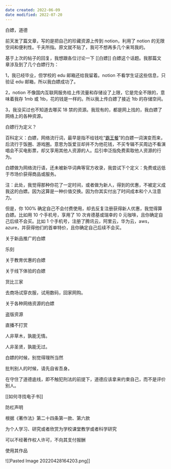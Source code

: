 ```yaml
---
date created: 2022-06-09
date modified: 2022-07-20
---
```


白嫖，道德

前天发了篇文章，写的是把自己的珍藏资源上传到 notion，利用了 notion 的无限空间和便利性。千夫所指。原文就不贴了，我可不想再多几个来骂我的。

基于上次的帖子的回复，我想跟各位讨论一下 [[白嫖]] 白嫖这个话题。我那篇文章涉及到了几个白嫖行为：

1，我已经毕业，但学校的 edu 邮箱还给我留着。notion 不看学生证这些信息，只验证 edu 邮箱，所以我白嫖成功了。

2，notion 不像国内互联网服务给上传流量和存储设了上限，它是完全不限的，意味着我存 1mb 或 1tb，花的钱是一样的。所以我上传白嫖了接近 1tb 的存储空间。

3，我没买过也不知道去哪买 18 禁的资源。我现有的，都是网上找的，我白嫖了网络上的各种资源。

白嫖行为定义？

百科定义：白嫖，网络流行词，最早是指不给钱吃“[霸王餐](https://baike.baidu.com/item/%E9%9C%B8%E7%8E%8B%E9%A4%90/2548636)”的白嫖一词演变而来，后流行于饭圈、游戏圈。意思为饭爱豆却并不为他花钱，不买专辑不买周边不看演唱会不买电影票，却又享用其他人资源的人。后引申泛指免费索取他人资源的行为。

白嫖做为网络流行语，还未被新华词典等官方收录，我尝试下个定义：免费或远低于市场价获得商品或服务。

注：此处，我觉得那种你花了一定时间，或者做为新人，得到的优惠，不被定义成我这的白嫖。因为这算是一种价值交换。因为你其实付出了时间成本和个人注意力。

但是，你 100% 确定自己不会付费使用，却去反复注册获得新人优惠，我觉得算白嫖。比如用 10 个手机号，享用了 10 次肯德基或瑞幸的 0 元咖啡，且你确定自己后续不会买。比如 1 个手机号，注册了腾讯云，阿里云，华为云，aws，azure，并获得他们的首单特价，且你确定自己后续不会买。

关于新品推广的白嫖

乐刻

关于教育优惠的白嫖

关于线下体验的白嫖

货比三家

去商场试穿衣服，试用数码，回家网购。

关于各种网络资源的白嫖

  盗版资源

  直播不打赏

人非草木，孰能无情。

人非圣贤，孰能无过。

白嫖的时候，别觉得理所当然

批判别人的时候，请先自省吾身。

在守住了道德底线，即不触犯刑法的前提下，道德应该拿来约束自己，而不是评价别人。

[[如何寻找电子书]]

防杠声明

根据《著作法》第二十四条第一款、第六款

为个人学习、研究或者欣赏为学校课堂教学或者科学研究

可以不经著作权人许可，不向其支付报酬

使用其作品

![[Pasted Image 20220428164203.png]]
